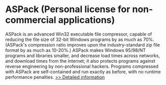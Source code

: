 # ASPack (Personal license for non-commercial applications)
ASPack is an advanced Win32 executable file compressor, capable of reducing the file size of 32-bit Windows programs by as much as 70%. (ASPack's compression ratio improves upon the industry-standard zip file format by as much as 10-20%.) ASPack makes Windows 95/98/NT programs and libraries smaller, and decrease load times across networks, and download times from the internet; it also protects programs against reverse engineering by non-professional hackers. Programs compressed with ASPack are self-contained and run exactly as before, with no runtime performance penalties.
[>> Detailed information](https://secure.shareit.com/shareit/product.html?productid=300173797&affiliateid=200057808)